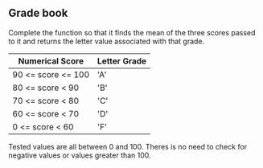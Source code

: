 ## Grade book

Complete the function so that it finds the mean of the three scores passed to it and returns the letter value associated with that grade.

Numerical Score    | Letter Grade
---                | ---
90 <= score <= 100 | 'A'
80 <= score < 90   | 'B'
70 <= score < 80   | 'C'
60 <= score < 70   | 'D'
 0 <= score < 60   | 'F'

Tested values are all between 0 and 100. Theres is no need to check for negative values or values greater than 100.
